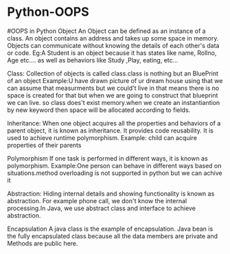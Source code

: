 # Python-OOPS
#OOPS in Python Object An Object can be defined as an instance of a class. An object contains an address and takes up some space in memory. Objects can communicate without knowing the details of each other's data or code. Eg:A Student is an object because it has states like name, Rollno, Age etc.... as well as behaviors like Study ,Play, eating, etc...

Class: Collection of objects is called class.class is nothing but an BluePrint of an object Example:U have drawn picture of ur dream house using that we can assume that measurments but we could't live in that means there is no space is created for that but when we are going to construct that blueprint we can live. so class does't exist memory.when we create an instantiantion by new keyword then space will be allocated according to fields.

Inheritance: When one object acquires all the properties and behaviors of a parent object, it is known as inheritance. It provides code reusability. It is used to achieve runtime polymorphism. Example: child can acquire properties of their parents

Polymorphism If one task is performed in different ways, it is known as polymorphism. Example:One person can behave in different ways based on situations.method overloading is not supported in python but we can achive it

Abstraction: Hiding internal details and showing functionality is known as abstraction. For example phone call, we don't know the internal processing.In Java, we use abstract class and interface to achieve abstraction.

Encapsulation A java class is the example of encapsulation. Java bean is the fully encapsulated class because all the data members are private and Methods are public here.
